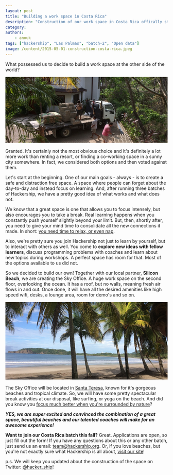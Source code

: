```yaml
---
layout: post
title: "Building a work space in Costa Rica"
description: "Construction of our work space in Costa Rica offically started and we could not be more excited! Together with our local partner, **Silicon Beach**, we are creating the Sky Office. A huge, open-air, work space overlooking the ocean."
category:
authors:
    - anouk
tags: ["hackership", "Las Palmas", "batch-2", "Open data"]
image: /content/2015-05-01-construction-costa-rica.jpeg
---
```


What possessed us to decide to build a work space at the other side of the world?

![Work on the Sky Office has started!](/content/2015-05-01-construction-costa-rica.jpeg)

Granted. It's certainly not the most obvious choice and it's definitely a lot more work than renting a resort, or finding a co-working space in a sunny city somewhere. In fact, we considered both options and then voted against them.

Let's start at the beginning. One of our main goals - always - is to create a safe and distraction free space. A space where people can forget about the day-to-day and instead focus on learning. And, after running three batches of Hackership, we have a pretty good idea of what works and what does not.

We know that a great space is one that allows you to focus intensely, but also encourages you to take a break. Real learning happens when you constantly push yourself slightly beyond your limit. But, then, shortly after, you need to give your mind time to consolidate all the new connections it made. In short: [you need time to relax, or even nap](http://www.bbc.com/news/health-30776745).

Also, we're pretty sure you join Hackership not just to learn by yourself, but to interact with others as well. You come to **explore new ideas with fellow learners**, discuss programming problems with coaches and learn about new topics during workshops. A perfect space has room for that. Most of the options available to us did not.

So we decided to build our own! Together with our local partner, **Silicon Beach**, we are creating the Sky Office. A huge work space on the second floor, overlooking the ocean. It has a roof, but no walls, meaning fresh air flows in and out. Once done, it will have all the desired amenities like high speed wifi, desks, a lounge area, room for demo's and so on.

![Work on the Sky Office has started!](/content/costa-rica.jpg)

The Sky Office will be located in [Santa Teresa](https://www.google.com/maps/place/Santa+Teresa+Beach,+Costa+Rica/@9.6457056,-85.1688481,15z/data=!3m1!4b1!4m2!3m1!1s0x8f9f6e5fe79b2d3b:0x1fd6d03ba10d8d85), known for it's gorgeous beaches and tropical climate. So, we will have some pretty spectacular break activities at our disposal, like surfing, or yoga on the beach. And did you know you [focus much better when you're surrounded by nature](http://well.blogs.nytimes.com/2008/10/17/a-dose-of-nature-for-attention-problems/)?

***YES, we are super excited and convinced the combination of a great space, beautiful beaches and our talented coaches will make for an awesome experience!***

**Want to join our Costa Rica batch this fall?** Great. Applications are open, so just fill out the form! If you have any questions about this or any other batch, just send us an email: team@hackership.org. Or, if you love beaches, but you're not exactly sure what Hackership is all about, [visit our site](http://hackership.org)!

p.s. We will keep you updated about the construction of the space on Twitter: [@hacker_ship](https://twitter.com/hacker_ship)!
